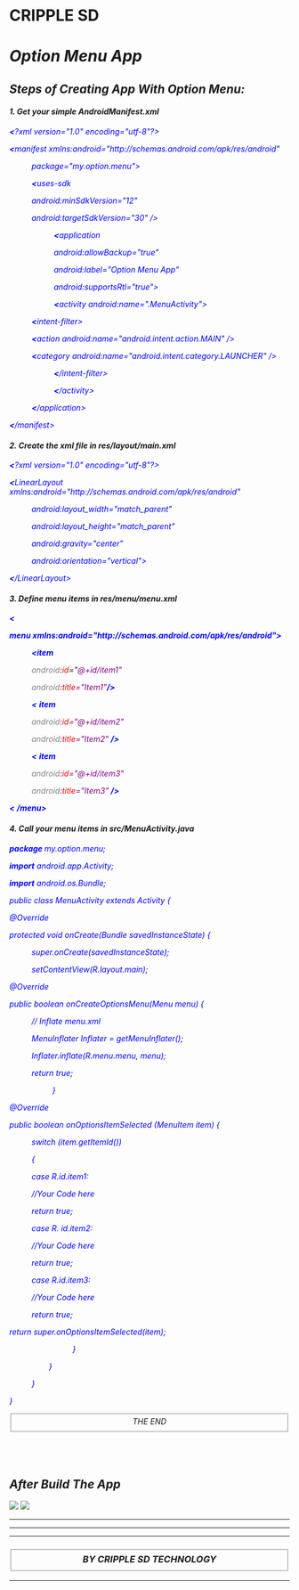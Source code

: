 # CRIPPLE SD
<!DOCTYPE html>
<html>
<head>
</head>
<body>
<i>
<h1>Option Menu App</h1>
<h2>Steps of Creating App With Option Menu:</h2>
<h4>1. Get your simple AndroidManifest.xml</h4>
<i style="color: blue">
<b><p><</b>?xml version="1.0" encoding="utf-8"?></p>
<b><p><</b>manifest xmlns:android="http://schemas.android.com/apk/res/android"</p>
<menu>
package="my.option.menu">

<b><p><</b>uses-sdk</p>
<p> android:minSdkVersion="12"</p>
<p> android:targetSdkVersion="30" /></p>
<menu>
<b><p><</b>application</p></menu>
<menu><p>android:allowBackup="true"</p>
<p>android:label="Option Menu App"</p>
<p>android:supportsRtl="true"></p></menu>
<menu><b><p><</b>activity android:name=".MenuActivity"></p></menu>
<b><p><</b>intent-filter></p>
<b><p><</b>action android:name="android.intent.action.MAIN" /></p>

<b><p><</b>category android:name="android.intent.category.LAUNCHER" /></p>
<menu><b><p><</b>/intent-filter></p></menu>
<menu> <b><p><</b>/activity></p></menu>
<b><p><</b>/application></p>
</menu>


<b><p><</b>/manifest></p>
</i>
<h4>2. Create the xml file in res/layout/main.xml</h4>
<i style="color: blue">
<b style="color: blue"><</b>?xml version="1.0" encoding="utf-8"?>
<b style="color: blue"><p><</b>LinearLayout xmlns:android="http://schemas.android.com/apk/res/android"</p>
<menu>
<p>android:layout_width="match_parent"</p>
<p>android:layout_height="match_parent"</p>
<p>android:gravity="center"</p>
<p>android:orientation="vertical"></p>

</menu>
<p><b style="color: blue"><</b>/LinearLayout></p>
</i>
<h4>3. Define menu items in res/menu/menu.xml</h4>
<b style="color: blue"><</b>
<p><b style="color: blue"><i>menu xmlns:android="http://schemas.android.com/apk/res/android"></b></p>
<menu>
<p><b style="color: blue"><</b><b style="color: blue">item</b></p>
<p><cite style="color: grey">android</cite>:<i style="color: red">id</i>="<i style="color: purple">@+id/item1"</p>
<p><cite style="color: gray">android</cite>:<i style="color: red">title</i>="Item1"<b style="color: blue">/></b></p>
<b style="color: blue"><</b>
<b style="color: blue">item</b>
<p><cite style="color: gray">android</cite>:<i style="color: red">id</i>="@+id/item2"</p>
<p><cite style="color: gray">android</cite>:<i style="color: red">title</i>="Item2" <b style="color: blue">/></p></b>
<b style="color: blue"><</b>
<b style="color: blue">item</b>
<p><cite style="color: grey">android</cite>:<i style="color: red">id</i>="@+id/item3"</p>
<p><cite style="color: grey">android</cite>:<i style="color: red">title</i>="Item3" <b style="color: blue">/></p></b>
</menu>
<b style="color: blue"><</b>
<b style="color: blue">/menu></b>
</i>
<h4>4. Call your menu items in src/MenuActivity.java</h4>
<i style="color: blue">
<p><b>package  </b>  my.option.menu;</p>


<p><b>import</b> android.app.Activity;</p>
<p><b>import</b> android.os.Bundle;</p>


<p>public class MenuActivity extends Activity {

<p>@Override</p>
<p>protected void onCreate(Bundle savedInstanceState) {</p>
<menu>
<p>super.onCreate(savedInstanceState);</p>
<p>setContentView(R.layout.main);</p>
</menu>
     
<p>@Override
<p> public boolean onCreateOptionsMenu(Menu menu) {</p>
<menu>
<p>// Inflate menu.xml
<p>MenuInflater Inflater = getMenuInflater();</p>
<p>Inflater.inflate(R.menu.menu, menu);</p>
<p>return true;
<p><a style="color: white">__   _ _ </a><param>}</param></p>
    
</menu>
<p>@Override</p>
<p>public boolean onOptionsItemSelected (MenuItem item) {</p>
<menu>
<p>switch (item.getItemId())</p>
<p>{</p>
<p>case R.id.item1:</p>
<p>//Your Code here</p>
<p>return true;</p>
<p>case R. id.item2:</p>
<p>//Your Code here</p>
<p>return true;</p>
<p>case R.id.item3:</p>
<p>//Your Code here</p>
<p>return true;</p>
</menu>
return super.onOptionsItemSelected(item);
<menu>
<a style="color: white">__---   -- _ _ </a><param>}</param>
<p><a style="color: white">_ -  _ </a><param>}</param></p>

</menu>
<menu>
<p>}</p>
</menu>
<p>}</p>
</i>
<center><fieldset>THE END</fieldset></center>
<br>
<br>
<br>
<h2>After Build The App</h2>
<img src="https://cripplesdtech.simdif.com/images/public/sd_63ddc1a4cbd83.png?no_cache=1675481054"></img>
<img src="https://cripplesdtech.simdif.com/images/public/sd_63ddc1fbd21a9.jpg?no_cache=1675481109"></img>
<hr>
<hr>
<hr>
<h3><fieldset><cite><i><center>BY CRIPPLE SD TECHNOLOGY</center></i></cite></fieldset></h3>
<hr>
</body>
</html>
